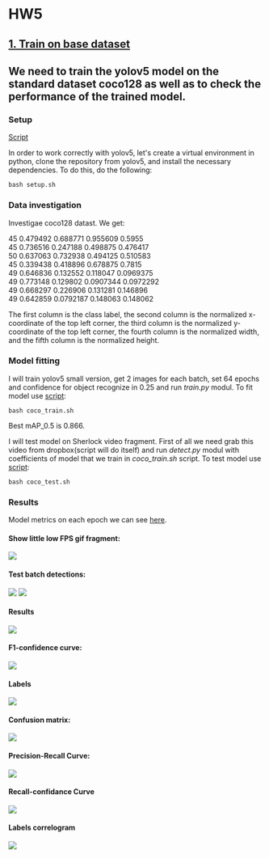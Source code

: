 # HW5

## [**1. Train on base dataset**](/HW5/README.md#we-need-to-train-the-yolov5-model-on-the-standard-dataset-coco128-as-well-as-to-check-the-performance-of-the-trained-model)

## 

## We need to train the yolov5 model on the standard dataset coco128 as well as to check the performance of the trained model.

### Setup

[Script](/HW5/setup.sh)

In order to work correctly with yolov5, let's create a virtual environment in python, clone the repository from yolov5, and install the necessary dependencies. To do this, do the following:

```{bash}
bash setup.sh
```

### Data investigation

Investigae coco128 datast. We get:

45 0.479492 0.688771 0.955609 0.5955  
45 0.736516 0.247188 0.498875 0.476417  
50 0.637063 0.732938 0.494125 0.510583  
45 0.339438 0.418896 0.678875 0.7815   
49 0.646836 0.132552 0.118047 0.0969375  
49 0.773148 0.129802 0.0907344 0.0972292   
49 0.668297 0.226906 0.131281 0.146896  
49 0.642859 0.0792187 0.148063 0.148062  

The first column is the class label, the second column is the normalized x-coordinate of the top left corner, the third column is the normalized y-coordinate of the top left corner, the fourth column is the normalized width, and the fifth column is the normalized height.


### Model fitting

I will train yolov5 small version, get 2 images for each batch, set 64 epochs and confidence for object recognize in 0.25 and run *train.py* modul. To fit model use [script](/HW5/coco_train.sh): 

```{bash}
bash coco_train.sh
```

Best mAP_0.5 is 0.866.

I will test model on Sherlock video fragment. First of all we need grab this video from dropbox(script will do itself) and run *detect.py* modul with coefficients of model that we train in *coco_train.sh* script. To test model use [script](/HW5/coco_test.sh):

```{bash}
bash coco_test.sh
```

### Results

Model metrics on each epoch we can see [here](/HW5/Coco/coco_resualts.md).

#### Show little low FPS gif fragment:
![](/HW5/Coco/gif_res.gif) 

#### Test batch detections:  
![](/HW5/Coco/coco_4.jpg)
![](/HW5/Coco/coco_10.jpg)

#### Results
![](/HW5/Coco/coco_1.jpg)

#### F1-confidence curve:  
![](/HW5/Coco/coco_6.jpg)

#### Labels
![](/HW5/Coco/coco_8.jpg)

####  Confusion matrix:
![](/HW5/Coco/coco_12.jpg)

#### Precision-Recall Curve:
![](/HW5/Coco/coco_13.jpg)

#### Recall-confidance Curve
![](/HW5/Coco/coco_14.jpg)

#### Labels correlogram
![](/HW5/Coco/coco_15.jpg)
